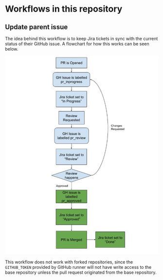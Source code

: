 # Workflows in this repository

## Update parent issue
The idea behind this workflow is to keep Jira tickets in sync with the current status of their GitHub issue.  A flowchart for how this works can be seen below.

![flow chart for PR labelling workflow](images/pr_labelling.jpg)

This workflow does not work with forked repositories, since the `GITHUB_TOKEN` provided by GitHub runner will not have write access to the base repository unless the pull request originated from the base repository.

